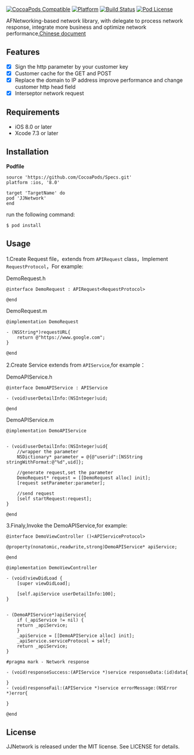 [![CocoaPods Compatible](https://img.shields.io/cocoapods/v/JJNetwork.svg)](https://img.shields.io/cocoapods/v/JJNetwork.svg)
[![Platform](https://img.shields.io/cocoapods/p/JJNetwork.svg?style=flat)](http://cocoadocs.org/docsets/JJNetwork)
[![Build Status](https://travis-ci.org/jezzmemo/JJNetwork.svg?branch=master)](https://travis-ci.org/jezzmemo/JJNetwork.svg?branch=master)
[![Pod License](http://img.shields.io/cocoapods/l/JJNetwork.svg?style=flat)](https://www.apache.org/licenses/LICENSE-2.0.html)

AFNetworking-based network library, with delegate to process network response, integrate more business and optimize network performance,[Chinese document](https://github.com/jezzmemo/JJNetwork/blob/master/EXPLAIN.md)

## Features

- [x] Sign the http parameter by your customer key
- [x] Customer cache for the GET and POST
- [x] Replace the domain to IP address improve performance and change customer http head field
- [x] Interseptor network request

## Requirements

- iOS 8.0 or later
- Xcode 7.3 or later

## Installation

__Podfile__
```
source 'https://github.com/CocoaPods/Specs.git'
platform :ios, '8.0'

target 'TargetName' do
pod 'JJNetwork'
end
```
run the following command:
```
$ pod install
```
## Usage

1.Create Request file，extends from `APIRequest` class，Implement `RequestProtocol`，For example:

DemoRequest.h
```objc
@interface DemoRequest : APIRequest<RequestProtocol>

@end
```
DemoRequest.m
```objc
@implementation DemoRequest

- (NSString*)requestURL{
	return @"https://www.google.com";
}

@end
```

2.Create Service extends from `APIService`,for example：

DemoAPIService.h
```objc
@interface DemoAPIService : APIService

- (void)userDetailInfo:(NSInteger)uid;

@end
```

DemoAPIService.m
```objc
@implementation DemoAPIService


- (void)userDetailInfo:(NSInteger)uid{
    //wrapper the parameter
    NSDictionary* parameter = @{@"userid":[NSString stringWithFormat:@"%d",uid]};
    
    //generate request,set the parameter
    DemoRequest* request = [[DemoRequest alloc] init];
    [request setParameter:parameter];
    
    //send request
    [self startRequest:request];
}

@end
```

3.Finaly,Invoke the DemoAPIService,for example:
```objc
@interface DemoViewController ()<APIServiceProtocol>

@property(nonatomic,readwrite,strong)DemoAPIService* apiService;

@end

@implementation DemoViewController

- (void)viewDidLoad {
    [super viewDidLoad];
	
    [self.apiService userDetailInfo:100];
}


- (DemoAPIService*)apiService{
    if (_apiService != nil) {
	return _apiService;
    }
    _apiService = [[DemoAPIService alloc] init];
    _apiService.serviceProtocol = self;
    return _apiService;
}

#pragma mark - Network response

- (void)responseSuccess:(APIService *)service responseData:(id)data{
	
}
- (void)responseFail:(APIService *)service errorMessage:(NSError *)error{
	
}

@end
```

## License
JJNetwork is released under the MIT license. See LICENSE for details.
